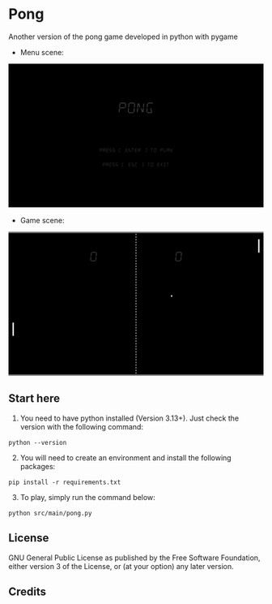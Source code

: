 # Pong

Another version of the pong game developed in python with pygame

* Menu scene:

![image](/docs/images/menu_scene.png "Screenshot - Menu scene")

* Game scene:

![image](/docs/images/game_scene.png "Screenshot - Main scene")

## Start here

1. You need to have python installed (Version 3.13+). Just check the version with the following command:

```
python --version
```

2. You will need to create an environment and install the following packages:

```
pip install -r requirements.txt
```

3. To play, simply run the command below:

```
python src/main/pong.py
```

## License

GNU General Public License as published by the Free Software Foundation, either version 3 of the License, or (at your option) any later version.

## Credits